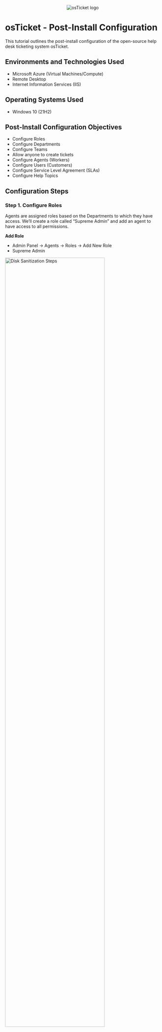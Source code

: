 <p align="center">
<img src="https://i.imgur.com/Clzj7Xs.png" alt="osTicket logo"/>
</p>

<h1>osTicket - Post-Install Configuration</h1>
This tutorial outlines the post-install configuration of the open-source help desk ticketing system osTicket.<br />

<h2>Environments and Technologies Used</h2>

- Microsoft Azure (Virtual Machines/Compute)
- Remote Desktop
- Internet Information Services (IIS)

<h2>Operating Systems Used </h2>

- Windows 10</b> (21H2)

<h2>Post-Install Configuration Objectives</h2>

- Configure Roles
- Configure Departments
- Configure Teams
- Allow anyone to create tickets
- Configure Agents (Workers)
- Configure Users (Customers)
- Configure Service Level Agreement (SLAs)
- Configure Help Topics

<h2>Configuration Steps</h2>

<h3>Step 1. Configure Roles</h3>

Agents are assigned roles based on the Departments to which they have access. We’ll create a role called “Supreme Admin” and add an agent to have access to all permissions.

**Add Role**
- Admin Panel -> Agents -> Roles -> Add New Role
- Supreme Admin

<p>
<img src="https://i.imgur.com/gpxx8hh.png" height="80%" width="80%" alt="Disk Sanitization Steps"/>
</p>
<p>
<img src="https://i.imgur.com/gsYpF7W.png" height="80%" width="80%" alt="Disk Sanitization Steps"/>
</p>
<p>
<img src="https://i.imgur.com/R4HDxDq.png" height="80%" width="80%" alt="Disk Sanitization Steps"/>
</p>
<p>
<img src="https://i.imgur.com/ic8yhcA.png" height="80%" width="80%" alt="Disk Sanitization Steps"/>
</p>
<p>
<img src="https://i.imgur.com/6DrekNo.png" height="80%" width="80%" alt="Disk Sanitization Steps"/>
</p>
<p>
<img src="https://i.imgur.com/qFXjfhD.png" height="80%" width="80%" alt="Disk Sanitization Steps"/>
</p>

<h3>Step 2. Configure Departments</h3>

The help desk's Departments are used to route tickets, thus each Department has a variety of settings that can be set.

**Add Departments**
- Admin Panel -> Agents -> Departments -> Add New Department
- System Administrators

<p>
<img src="https://i.imgur.com/m6qryWE.png" height="80%" width="80%" alt="Disk Sanitization Steps"/>
</p>
<p>
<img src="https://i.imgur.com/kp3c1Yr.png" height="80%" width="80%" alt="Disk Sanitization Steps"/>
</p>

<h3>Step 3. Configure Teams</h3>

You can group Agents from several Departments using teams to solve a certain problem.

**Add Teams**
- Admin Panel -> Agents -> Teams -> Add New Team
  - Level I Support
  - Level II Support

<p>
<img src="https://i.imgur.com/EtD6beg.png" height="80%" width="80%" alt="Disk Sanitization Steps"/>
</p>
<p>
<img src="https://i.imgur.com/1i3Xgwn.png" height="80%" width="80%" alt="Disk Sanitization Steps"/>
</p>

<h3>Step 4. Allow anyone to create tickets</h3>

- Admin Panel -> Settings -> User Settings
- Registration Required: Uncheck “Require registration and login to create tickets”

<p>
<img src="https://i.imgur.com/kcW6wER.png" height="80%" width="80%" alt="Disk Sanitization Steps"/>
</p>

<h3>Step 5. Configure Agents(Workers)</h3>

Agents are granted access to the help desk in order to respond to and resolve tickets.
Create two Agents, Jane Doe with administrator access and John Doe as a support.

**Add Agents**
- Admin Panel -> Agents -> Add New Agent
  - Jane Doe
  - John Doe

<p>
<img src="https://i.imgur.com/Jc2MhjY.png" height="80%" width="80%" alt="Disk Sanitization Steps"/>
</p>
<p>
<img src="https://i.imgur.com/pgMx5Ro.png" height="80%" width="80%" alt="Disk Sanitization Steps"/>
</p>
<p>
<img src="https://i.imgur.com/b2RRaRj.png" height="80%" width="80%" alt="Disk Sanitization Steps"/>
</p>
<p>
<img src="https://i.imgur.com/av4w9vo.png" height="80%" width="80%" alt="Disk Sanitization Steps"/>
</p>
<p>
<img src="https://i.imgur.com/UWdnBmS.png" height="80%" width="80%" alt="Disk Sanitization Steps"/>
</p>
<p>
<img src="https://i.imgur.com/b2RRaRj.png" height="80%" width="80%" alt="Disk Sanitization Steps"/>
</p>
<p>
<img src="https://i.imgur.com/ip16yjG.png" height="80%" width="80%" alt="Disk Sanitization Steps"/>
</p>

<h3>Step 6. Configure Users (Customers)</h3>

Users can now register for an account and log in to generate tickets or check the status of existing tickets. Either the Agent Panel or the Admin Panel can be used to add users. In this case, two users were established via the Agent Panel.

**Add Users**
- Agent Panel -> Users -> Add User
  - Karen
  - Ken

<p>
<img src="https://i.imgur.com/jOnUAz9.png" height="80%" width="80%" alt="Disk Sanitization Steps"/>
</p>
<p>
<img src="https://i.imgur.com/JDrU86X.png" height="80%" width="80%" alt="Disk Sanitization Steps"/>
</p>
<p>
<img src="https://i.imgur.com/awR7kcH.png" height="80%" width="80%" alt="Disk Sanitization Steps"/>
</p>
<p>
<img src="https://i.imgur.com/wvfrF56.png" height="80%" width="80%" alt="Disk Sanitization Steps"/>
</p>

<h3>Step 7. Configure Service Level Agreement (SLAs)</h3>

The SLA Plan's goal is to specify how long the help desk administrator anticipates it will take to resolve tickets.

**Add Service Level Agreement (SLAs)**
- Admin Panel -> Manage -> SLA -> Add New SLA Plan
  - Sev-A (1 hour, 24/7)
  - Sev-B (4 hours, 24/7)
  - Sev-C (8 hours, business hours Mon - Fri 8am-5pm with U.S. Holidays)

<p>
<img src="https://i.imgur.com/gn1liIR.png" height="80%" width="80%" alt="Disk Sanitization Steps"/>
</p>
<p>
<img src="https://i.imgur.com/0VstBXf.png" height="80%" width="80%" alt="Disk Sanitization Steps"/>
</p>
<p>
<img src="https://i.imgur.com/n5a7J0T.png" height="80%" width="80%" alt="Disk Sanitization Steps"/>
</p>
<p>
<img src="https://i.imgur.com/vX4zx0M.png" height="80%" width="80%" alt="Disk Sanitization Steps"/>
</p>
<p>
<img src="https://i.imgur.com/KFGNt9G.png" height="80%" width="80%" alt="Disk Sanitization Steps"/>
</p>

<h3>Step 8. Configure Help Topics</h3>

Help Topics will simplify the help desk experience for your end users and ensure correct ticket assignment and timely resolution.

**Add Help Topics**
- Admin Panel -> Manage -> Help Topics -> Add New Help Topic
  - Business Critical Outage
  - Personal Computer Issues
  - Equipment Request
  - Password Reset
  
<p>
<img src="https://i.imgur.com/2jTOhtx.png" height="80%" width="80%" alt="Disk Sanitization Steps"/>
</p>
<p>
<img src="https://i.imgur.com/7DFqLmZ.png" height="80%" width="80%" alt="Disk Sanitization Steps"/>
</p>
<p>
<img src="https://i.imgur.com/qPXFtJl.png" height="80%" width="80%" alt="Disk Sanitization Steps"/>
</p>
<p>
<img src="https://i.imgur.com/WrLpIku.png" height="80%" width="80%" alt="Disk Sanitization Steps"/>
</p>
<p>
<img src="https://i.imgur.com/4r39Vmo.png" height="80%" width="80%" alt="Disk Sanitization Steps"/>
</p>

osTicket is now set up. The following tutorial will demonstrate how to submit and respond to tickets.This will help you gain confidence and skill. The ticketing system is vital in the Help Desk Profession.
